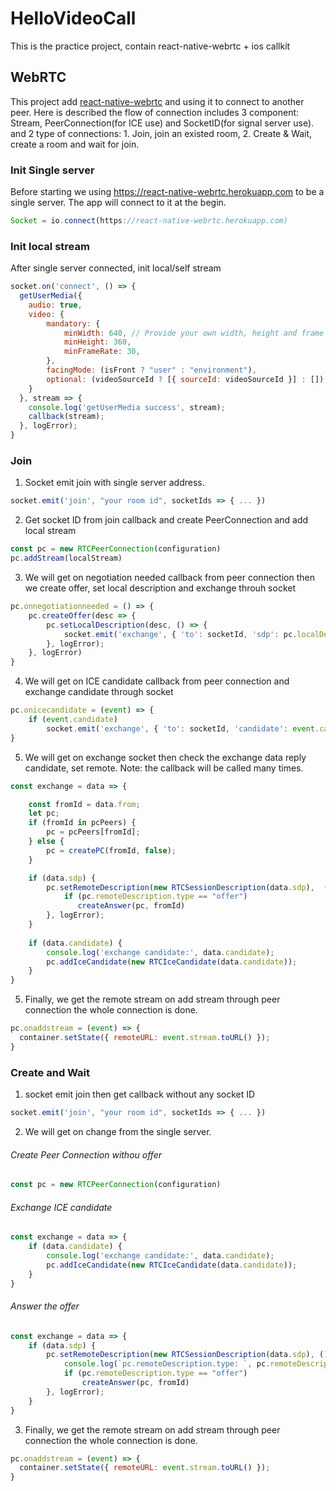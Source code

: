 # HelloVideoCall
This is the practice project, contain react-native-webrtc + ios callkit

## WebRTC
This project add [react-native-webrtc](#https://github.com/oney/react-native-webrtc) and using it to connect to another peer. Here is described the flow of connection includes 3 component: Stream, PeerConnection(for ICE use) and SocketID(for signal server use). and 2 type of connections: 1. Join, join an existed room, 2. Create & Wait, create a room and wait for join.


### Init Single server
Before starting we using https://react-native-webrtc.herokuapp.com to be a single server. The app will connect to it at the begin.
```javascript
Socket = io.connect(https://react-native-webrtc.herokuapp.com)
```

### Init local stream
After single server connected, init local/self stream
```javascript
socket.on('connect', () => {
  getUserMedia({
    audio: true,
    video: {
        mandatory: {
            minWidth: 640, // Provide your own width, height and frame rate here
            minHeight: 360,
            minFrameRate: 30,
        },
        facingMode: (isFront ? "user" : "environment"),
        optional: (videoSourceId ? [{ sourceId: videoSourceId }] : []),
    }
  }, stream => {
    console.log('getUserMedia success', stream);
    callback(stream);
  }, logError);
}
```

### Join
1. Socket emit join with single server address.
```javascript
socket.emit('join', "your room id", socketIds => { ... })
```
2. Get socket ID from join callback and create PeerConnection and add local stream
```javascript
const pc = new RTCPeerConnection(configuration)
pc.addStream(localStream)
```

3. We will get on negotiation needed callback from peer connection then we create offer, set local description and exchange throuh socket
```javascript
pc.onnegotiationneeded = () => {
    pc.createOffer(desc => {
        pc.setLocalDescription(desc, () => {
            socket.emit('exchange', { 'to': socketId, 'sdp': pc.localDescription });
        }, logError);
    }, logError)
}
```

4. We will get on ICE candidate callback from peer connection and exchange candidate through socket
```javascript
pc.onicecandidate = (event) => {
    if (event.candidate)
        socket.emit('exchange', { 'to': socketId, 'candidate': event.candidate })
}
```

5. We will get on exchange socket then check the exchange data reply candidate, set remote. Note: the callback will be called many times.
```javascript
const exchange = data => {

    const fromId = data.from;
    let pc;
    if (fromId in pcPeers) {
        pc = pcPeers[fromId];
    } else {
        pc = createPC(fromId, false);
    }

    if (data.sdp) {
        pc.setRemoteDescription(new RTCSessionDescription(data.sdp),  () => {
            if (pc.remoteDescription.type == "offer")
               createAnswer(pc, fromId)
        }, logError);
    } 
    
    if (data.candidate) {
        console.log('exchange candidate:', data.candidate);
        pc.addIceCandidate(new RTCIceCandidate(data.candidate));
    }
}
```
5. Finally, we get the remote stream on add stream through peer connection the whole connection is done.
```javascript
pc.onaddstream = (event) => {
  container.setState({ remoteURL: event.stream.toURL() });
}
```
### Create and Wait
1. socket emit join then get callback without any socket ID
```javascript
socket.emit('join', "your room id", socketIds => { ... })
```

2. We will get on change from the single server. 
###### Create Peer Connection withou offer
```javascript
const pc = new RTCPeerConnection(configuration)
```
###### Exchange ICE candidate
```javascript
const exchange = data => {
    if (data.candidate) {
        console.log('exchange candidate:', data.candidate);
        pc.addIceCandidate(new RTCIceCandidate(data.candidate));
    }
}
```
###### Answer the offer
```javascript
const exchange = data => {
    if (data.sdp) {
        pc.setRemoteDescription(new RTCSessionDescription(data.sdp), () => {
            console.log(`pc.remoteDescription.type: `, pc.remoteDescription.type)
            if (pc.remoteDescription.type == "offer")
                createAnswer(pc, fromId)
        }, logError);
    }
}
```
3. Finally, we get the remote stream on add stream through peer connection the whole connection is done.
```javascript
pc.onaddstream = (event) => {
  container.setState({ remoteURL: event.stream.toURL() });
}
```
